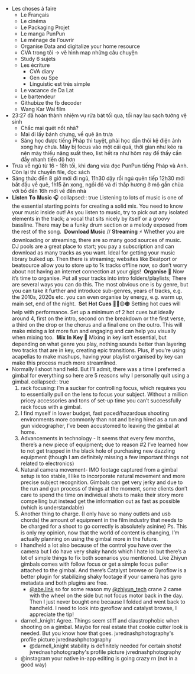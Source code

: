 - Les choses à faire
	- Le Français
	- Le cinéma
	- Le Packaging Projet
	- Le manga PunPun
	- Le ménage de l'ouvrir
	- Organise Data and digitalize your home resource
	- CVA trong tôi -> vẽ hình map những câu chuyện
	- Study 6 sujets
	- Les écriture
		- CVA diary
		- Gen ou Spe
		- Linguistic est très simple
	- Le vacance de Da Lat
	- Le bartendeur
	- Githubize the fb decoder
	- Wang Kar Wai film
- 23:27 đã hoàn thành nhiệm vụ rửa bát tối qua, tối nay lau sạch tường vệ sinh
	- Chắc mai quét nốt nhà?
	- Mai đi lấy bánh chưng, về quê ăn trưa
	- Sáng học được tiếng Pháp thì tuyệt, phải học dần thôi kệ điện ảnh xong hay chưa. Mày bị focus vào một cái quá, thời gian như kéo ra nên mày thiếu năng suất theo, list hết ra như hôm nay để thấy cần đẩy nhanh tiến độ hơn
- Trưa về ngủ từ 16 - 18h tối, khi đang vừa đọc PunPun tiếng Pháp và Anh. Còn lại thì chuyển file, đọc sách
- Sáng thức đến 8 giờ mới đi ngủ, 11h30 dậy rồi ngủ quên tiếp 12h30 mới bắt đầu về quê, 1h15 ăn xong, ngồi đó và đi thắp hương ở mộ gần chùa với bố đến 16h mới về đến nhà
- 𝐋𝐢𝐬𝐭𝐞𝐧 𝐓𝐨 𝐌𝐮𝐬𝐢𝐜 🎧⁠
  collapsed:: true
  Listening to lots of music is one of the essential starting points for creating a solid mix. You need to know your music inside out! As you listen to music, try to pick out any isolated elements in the track; a vocal that sits nicely by itself or a groovy bassline. There may be a funky drum section or a melody exposed from the rest of the song.⁠
  ⁠
  𝐃𝐨𝐰𝐧𝐥𝐨𝐚𝐝 𝐌𝐮𝐬𝐢𝐜 // 𝐒𝐭𝐫𝐞𝐚𝐦𝐢𝐧𝐠 ⚡️⁠
  Whether you are downloading or streaming, there are so many good sources of music. DJ pools are a great place to start; you pay a subscription and can download as many tracks as you want. Ideal for getting your music library bulked up. Then there is streaming; websites like Beatport or beatsource allow you to store up to 1k tracks offline now, so don’t worry about not having an internet connection at your gigs!⁠
  ⁠
  𝐎𝐫𝐠𝐚𝐧𝐢𝐬𝐞 📁⁠
  Now it’s time to organise. Put all your tracks into intro folders/playlists; There are several ways you can do this. The most obvious one is by genre, but you can take it further and introduce sub-genres, years of tracks, e.g. the 2010s, 2020s etc. you can even organise by energy, e.g. warm up, main set, end of the night.⁠
  ⁠
  𝐒𝐞𝐭 𝐇𝐨𝐭 𝐂𝐮𝐞𝐬 🔴🔵🟡🟠⁠
  Setting hot cues will help with performance. Set up a minimum of 2 hot cues but ideally around 4, first on the intro, second on the breakdown or the first verse, a third on the drop or the chorus and a final one on the outro. This will make mixing a lot more fun and engaging and can help you visually when mixing too.⁠
  ⁠
  𝐌𝐢𝐱 𝐈𝐧 𝐊𝐞𝐲 🔑⁠
  Mixing in key isn’t essential, but depending on what genre you play, nothing sounds better than layering two tracks that are in key, creating epic transitions. Plus, if you’re using acapellas to make mashups, having your playlist organised by key can make this process much more streamlined.⁠
  ⁠
- Normally I shoot hand held. But I’ll admit, there was a time I preferred a gimbal for everything so here are 5 reasons why I personally quit using a gimbal.
  collapsed:: true
  1. rack focusing: I’m a sucker for controlling focus, which requires you to essentially pull on the lens to focus your subject. Without a million pricey accessories and tons of set-up time you can’t successfully rack focus with a gimbal.
  2. I find myself in lower budget, fast paced/hazardous shooting environments more commonly than not and being hired as a run and gun videographer, I’ve been accustomed to leaving the gimbal at home.
  3. Advancements in technology - It seems that every few months, there’s a new piece of equipment; due to reason #2 I’ve learned how to not get trapped in the black hole of purchasing new dazzling equipment (though I am definitely missing a few important things not related to electronics)
  4. Natural camera movement- IMO footage captured from a gimbal setup is too stable, I like to incorporate natural movement and more precise subject recognition. Gimbals can get very jerky and due to the run and gun process of things at the moment, some clients don’t care to spend the time on individual shots to make their story more compelling but instead get the information out as fast as possible (which is understandable)
  5. Another thing to charge. (I only have so many outlets and usb chords) the amount of equipment in the film industry that needs to be charged for a shoot to go correctly is absolutely asinine)
  Ps. This is only my opinion, now that the world of content is changing, I’m actually planning on using the gimbal more in the future.
	- I handheld a lot also because of the control you have over the camera but I do have very shaky hands which I hate lol but there’s a lot of simple things to fix both scenarios you mentioned. Like Zhiyun gimbals comes with follow focus or get a simple focus puller attached to the gimbal. And there’s Catalyst browse or Gyroflow is a better plugin for stabilizing shaky footage if your camera has gyro metadata and both plugins are free.
		- [@abe.link](https://www.instagram.com/abe.link/) so for some reason my [@zhiyun_tech](https://www.instagram.com/zhiyun_tech/) crane 2 came with the wheel on the side but not focus motor back in the day. Then I just never bought one because I folded and went back to handheld.
		  I need to look into gyroflow and catalyst browse, I appreciate the tip!
	- darnell_knight
	  Agree. Things seem stiff and claustrophobic when shooting on a gimbal. Maybe for real estate that cookie cutter look is needed. But you know how that goes.
	  jvrednashphotography's profile picture
	  jvrednashphotography
		- @darnell_knight stability is definitely needed for certain shots!
		  jvrednashphotography's profile picture
		  jvrednashphotography
	- @instagram your native in-app editing is going crazy rn (not in a good way)